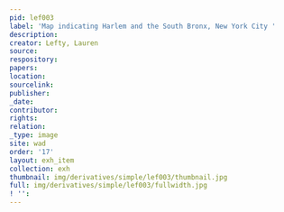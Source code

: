 ```yaml
---
pid: lef003
label: 'Map indicating Harlem and the South Bronx, New York City '
description:
creator: Lefty, Lauren
source:
respository:
papers:
location:
sourcelink:
publisher:
_date:
contributor:
rights:
relation:
_type: image
site: wad
order: '17'
layout: exh_item
collection: exh
thumbnail: img/derivatives/simple/lef003/thumbnail.jpg
full: img/derivatives/simple/lef003/fullwidth.jpg
! '':
---
```

